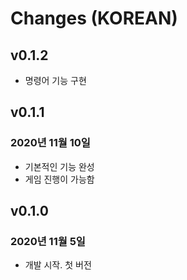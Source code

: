 # Changes (KOREAN)
## v0.1.2
- 명령어 기능 구현
## v0.1.1
### 2020년 11월 10일
- 기본적인 기능 완성
- 게임 진행이 가능함
## v0.1.0
### 2020년 11월 5일
- 개발 시작. 첫 버전